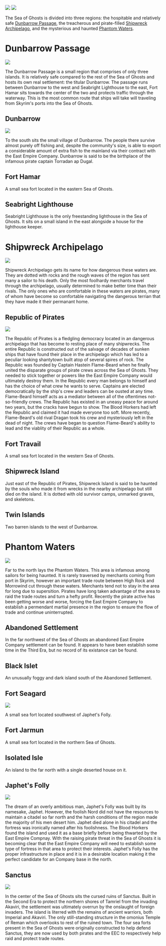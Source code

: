 ![](https://raw.githubusercontent.com/TateTaylorUSA/TateTaylorUSA/main/assets/images/northern-sea/Northern%20Sea%20Small.png)
![](https://raw.githubusercontent.com/TateTaylorUSA/TateTaylorUSA/main/assets/images/northern-sea/WaterworldMap.png)

The Sea of Ghosts is divided into three regions: the hospitable and relatively safe [Dunbarrow Passage](https://github.com/TateTaylorUSA/The-Northern-Sea/blob/main/Docs/LOCATIONS.md#dunbarrow-passage), the treacherous and pirate-filled [Shipwreck Archipelago](https://github.com/TateTaylorUSA/The-Northern-Sea/blob/main/Docs/LOCATIONS.md#shipwreck-archipelago), and the mysterious and haunted [Phantom Waters](https://github.com/TateTaylorUSA/The-Northern-Sea/blob/main/Docs/LOCATIONS.md#phantom-waters).

# Dunbarrow Passage
![](https://raw.githubusercontent.com/TateTaylorUSA/TateTaylorUSA/main/assets/images/northern-sea/DunbarrowPassage.PNG)

The Dunbarrow Passage is a small region that comprises of only three islands. It is relatively safe compared to the rest of the Sea of Ghosts and hosts its own real settlement: the titular Dunbarrow. The passage runs between Dunbarrow to the west and Seabright Lighthouse to the east, Fort Hamar sits towards the center of the two and protects traffic through the waterway. This is the most common route that ships will take will traveling from Skyrim's ports into the Sea of Ghosts.

## Dunbarrow
![](https://github.com/TateTaylorUSA/TateTaylorUSA/raw/main/assets/images/northern-sea/ScreenShot213.png)

To the south sits the small village of Dunbarrow. The people there survive almost purely off fishing and, despite the community's size, is able to export a considerable amount of extra fish to the mainland via their contract with the East Empire Company. Dunbarrow is said to be the birthplace of the infamous pirate captain Torradan ap Dugal.

## Fort Hamar

A small sea fort located in the eastern Sea of Ghosts.

## Seabright Lighthouse

Seabright Lighthouse is the only freestanding lighthouse in the Sea of Ghosts. It sits on a small island in the east alongside a house for the lighthouse keeper.

# Shipwreck Archipelago
![](https://raw.githubusercontent.com/TateTaylorUSA/TateTaylorUSA/main/assets/images/northern-sea/ShipwreckArchipelago.PNG)

Shipwreck Archipelago gets its name for how dangerous these waters are. They are dotted with rocks and the rough waves of the region has sent many a sailor to his death. Only the most foolhardy merchants travel through the archipelago, usually determined to make better time than their rivals. The only ones who are comfortable in these waters are pirates, many of whom have become so comfortable navigating the dangerous terrian that they have made it their permanant home.

## Republic of Pirates
![](https://raw.githubusercontent.com/TateTaylorUSA/TateTaylorUSA/main/assets/images/northern-sea/RepublicofPirates.png)

The Republic of Pirates is a fledgling democracy located in an dangerous archipelago that has become to resting place of many shipwrecks. The entire Republic is constructed out of the salvage of decades of sunken ships that have found their place in the archipelago which has led to a peculiar looking shantytown built atop of several spires of rock. The Republic was founded by Captain Hastein Flame-Beard when he finally united the disparate groups of pirate crews across the Sea of Ghosts. They needed to stick together or powers like the East Empire Company would ultimately destroy them. In the Republic every man belongs to himself and has the choice of what crew he wants to serve. Captains are elected democratically by the ship's crew and leaders can be ousted at any time. Flame-Beard himself acts as a mediator between all of the oftentimes not-so-friendly crews. The Republic has existed in an uneasy peace for around two years, but the cracks have begun to show. The Blood Horkers had left the Republic and claimed it had made everyone too soft. More recently, Flame-Beard's old rival Dragan took his crew and mysteriously left in the dead of night. The crews have began to question Flame-Beard's ability to lead and the viablity of their Republic as a whole.

## Fort Travail

A small sea fort located in the western Sea of Ghosts.

## Shipwreck Island

Just east of the Republic of Pirates, Shipwreck Island is said to be haunted by the souls who made it from wrecks in the nearby archipelago but still died on the island. It is dotted with old survivor camps, unmarked graves, and skeletons.

## Twin Islands

Two barren islands to the west of Dunbarrow.

# Phantom Waters
![](https://raw.githubusercontent.com/TateTaylorUSA/TateTaylorUSA/main/assets/images/northern-sea/PhantomWaters.PNG)

Far to the north lays the Phantom Waters. This area is infamous among sailors for being haunted. It is rarely traversed by merchants coming from port in Skyrim, however an important trade route between High Rock and Morrowind cut through these waters. Merchants tend not to stay in the area for long due to supersition. Pirates have long taken advantage of the area to raid the trade routes and turn a hefty profit. Recently the pirate active has been getting worse and worse, forcing the East Empire Company to establish a permendant martial presence in the region to ensure the flow of trade and continue uninterrupted.

## Abandoned Settlement

In the far northwest of the Sea of Ghosts an abandoned East Empire Company settlement can be found. It appears to have been establish some time in the Third Era, but no record of its existance can be found.

## Black Islet

An unusually foggy and dark island south of the Abandoned Settlement.

## Fort Seagard
![](https://github.com/TateTaylorUSA/TateTaylorUSA/raw/main/assets/images/northern-sea/ScreenShot199.png)

A small sea fort located southwest of Japhet's Folly.

## Fort Jarmun
A small sea fort located in the northern Sea of Ghosts.

## Isolated Isle
An island to the far north with a single deserted house on it.

## Japhet's Folly
![](https://github.com/TateTaylorUSA/TateTaylorUSA/raw/main/assets/images/northern-sea/ScreenShot141.png)

The dream of an overly ambitious man, Japhet's Folly was built by its namesake, Japhet. However, the foolish Nord did not have the resources to maintain a citadel so far north and the harsh conditions of the region made the majority of his men desert him. Japhet died alone in his citadel and the fortress was ironically named after his foolishness. The Blood Horkers found the island and used it as a base briefly before being thwarted by the East Empire Compnay. With the raising pirate threat in the Sea of Ghosts it is becoming clear that the East Empire Company will need to establish some type of fortress in that area to protect their interests. Japhet's Folly has the proper infrastructure in place and it is in a desirable location making it the perfect candidate for an Company base in the north.

## Sanctus
![](https://raw.githubusercontent.com/TateTaylorUSA/TateTaylorUSA/main/assets/images/northern-sea/Sanctus.png)

In the center of the Sea of Ghosts sits the cursed ruins of Sanctus. Built in the Second Era to protect the northern shores of Tamriel from the invading Akaviri, the settlement was ultimately overrun by the onslaught of foreign invaders. The island is literred with the remains of ancient warriors, both Imperial and Akaviri. The only still-standing structure in the omonius Temple of Reman which overlooks to rest of the ruined town. The four sea forts present in the Sea of Ghosts were originally constructed to help defend Sanctus, they are now used by both pirates and the EEC to respectively help raid and protect trade routes.
